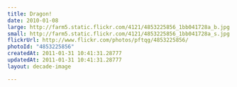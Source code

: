 ```yaml
---
title: Dragon!
date: 2010-01-08
large: http://farm5.static.flickr.com/4121/4853225856_1bb041728a_b.jpg
small: http://farm5.static.flickr.com/4121/4853225856_1bb041728a_s.jpg
flickrUrl: http://www.flickr.com/photos/pftqg/4853225856/
photoId: "4853225856"
createdAt: 2011-01-31 10:41:31.28777
updatedAt: 2011-01-31 10:41:31.28777
layout: decade-image

---
```


